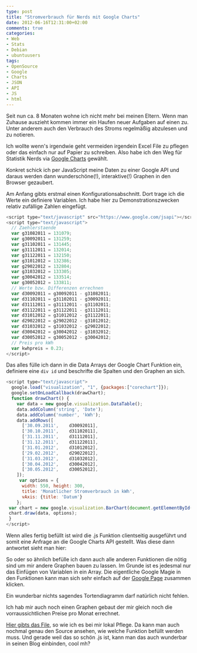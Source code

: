 ```yaml
---
type: post
title: "Stromverbrauch für Nerds mit Google Charts"
date: 2012-06-16T12:31:00+02:00
comments: true
categories:
- Web
- Stats
- Debian
- ubuntuusers
tags:
- OpenSource
- Google
- Charts
- JSON
- API
- JS
- html
---
```


<script type="text/javascript" src="https://www.google.com/jsapi"></script>
<script type="text/javascript">
var g31082011 = 131079;
var g30092011 = 131259;
var g31102011 = 131445;
var g31112011 = 132014;
var g31122011 = 132150;
var g31012012 = 132386;
var g29022012 = 132804;
var g31032012 = 133305;
var g30042012 = 133514;
var g30052012 = 133811;
// Werte bzw. Differenzen errechnen
var d30092011 = g30092011 - g31082011;
var d31102011 = g31102011 - g30092011;
var d31112011 = g31112011 - g31102011;
var d31122011 = g31122011 - g31112011;
var d31012012 = g31012012 - g31122011;
var d29022012 = g29022012 - g31012012;
var d31032012 = g31032012 - g29022012;
var d30042012 = g30042012 - g31032012;
var d30052012 = g30052012 - g30042012;
// Preis pro kWh
var kwhpreis = 0.23;
</script>
<script type="text/javascript">
google.load("visualization", "1", {packages:["corechart"]});
google.setOnLoadCallback(drawChart);
function drawChart() {
var data = new google.visualization.DataTable();
data.addColumn('string', 'Date');
data.addColumn('number', 'kWh');
data.addRows([
['30.09.2011',    d30092011],
['30.10.2011',    d31102011],
['31.11.2011',    d31112011],
['31.12.2011',    d31122011],
['31.01.2012',    d31012012],
['29.02.2012',    d29022012],
['31.03.2012',    d31032012],
['30.04.2012',    d30042012],
['30.05.2012',    d30052012],
]);
var options = {
height: 400,
title: 'Monatlicher Stromverbrauch in kWh'
};
var chart = new google.visualization.PieChart(document.getElementById('piechart_div'));
chart.draw(data, options);
}

</script>
<script type="text/javascript">
google.load("visualization", "1", {packages:["corechart"]});
google.setOnLoadCallback(drawChart);
function drawChart() {
var data = new google.visualization.DataTable();
data.addColumn('string', 'Date');
data.addColumn('number', 'kWh');
data.addRows([
['30.09.2011',    d30092011],
['30.10.2011',    d31102011],
['31.11.2011',    d31112011],
['31.12.2011',    d31122011],
['31.01.2012',    d31012012],
['29.02.2012',    d29022012],
['31.03.2012',    d31032012],
['30.04.2012',    d30042012],
['30.05.2012',    d30052012],
]);

var options = {
height: 400,
title: 'Monatlicher Stromverbrauch in kWh',
vAxis: {title: 'Datum'}
};

var chart = new google.visualization.BarChart(document.getElementById('barchart_div'));
chart.draw(data, options);
}

</script>
<script type="text/javascript">
google.load("visualization", "1", {packages:["corechart"]});
google.setOnLoadCallback(drawChart);
function drawChart() {
var data = new google.visualization.DataTable();
data.addColumn('string', 'Datum');
data.addColumn('number', 'kWh');
data.addRows([
['31.08.2011',    g31082011],
['30.09.2011',    g30092011],
['30.10.2011',    g31102011],
['31.11.2011',    g31112011],
['31.12.2011',    g31122011],
['31.01.2012',    g31012012],
['29.02.2012',    g29022012],
['31.03.2012',    g31032012],
['30.04.2012',    g30042012],
['30.05.2012',    g30052012],
]);

var options = {
height: 400,
title: 'Zaehlerstand Gesamt',
vAxis: {title: 'Stand'}
};

var chart = new google.visualization.AreaChart(document.getElementById('flowchart_div'));
chart.draw(data, options);
}

</script>
<script type="text/javascript">

google.load("visualization", "1", {packages:["corechart"]});
google.setOnLoadCallback(drawChart);
function drawChart() {
var data = new google.visualization.DataTable();
data.addColumn('string', 'Datum');
data.addColumn('number', 'Euro');
data.addColumn('number', 'kWh');
data.addRows([
['30.09.2011',    d30092011 * kwhpreis, d30092011 ],
['30.10.2011',    d31102011 * kwhpreis, d31102011 ],
['31.11.2011',    d31112011 * kwhpreis, d31112011 ],
['31.12.2011',    d31122011 * kwhpreis, d31122011 ],
['31.01.2012',    d31012012 * kwhpreis, d31012012 ],
['29.02.2012',    d29022012 * kwhpreis, d29022012 ],
['31.03.2012',    d31032012 * kwhpreis, d31032012 ],
['30.04.2012',    d30042012 * kwhpreis, d30042012 ],
['30.05.2012',    d30052012 * kwhpreis, d30052012 ],
]);

var options = {
height: 400,
title: 'Preis in Monaten',
hAxis: {title: 'Monat'}
};

var chart = new google.visualization.ColumnChart(document.getElementById('colchart_div'));
chart.draw(data, options);
}
</script>

Seit nun ca. 8 Monaten wohne ich nicht mehr bei meinen Eltern. Wenn man
Zuhause auszieht kommen immer ein Haufen neuer Aufgaben auf einen zu. Unter
anderem auch den Verbrauch des Stroms regelmäßig abzulesen und zu notieren.

Ich wollte wenn's irgendwie geht vermeiden irgendein Excel File zu pflegen
oder das einfach nur auf Papier zu schreiben. Also habe ich den Weg für
Statistik Nerds via [Google Charts](https://developers.google.com/chart/)
gewählt.

Konkret schick ich per JavaScript meine Daten zu einer Google API und
daraus werden dann wunderschöne(!), interaktive(!) Graphen in den Browser
gezaubert.

Am Anfang gibts erstmal einen Konfigurationsabschnitt. Dort trage ich die
Werte ein definiere Variablen. Ich habe hier zu Demonstrationszwecken
relativ zufällige Zahlen eingefügt.

``` js
<script type="text/javascript" src="https://www.google.com/jsapi"></script>
<script type="text/javascript">
  // Zaehlerstaende
  var g31082011 = 131079;
  var g30092011 = 131259;
  var g31102011 = 131445;
  var g31112011 = 132014;
  var g31122011 = 132150;
  var g31012012 = 132386;
  var g29022012 = 132804;
  var g31032012 = 133305;
  var g30042012 = 133514;
  var g30052012 = 133811;
  // Werte bzw. Differenzen errechnen
  var d30092011 = g30092011 - g31082011;
  var d31102011 = g31102011 - g30092011;
  var d31112011 = g31112011 - g31102011;
  var d31122011 = g31122011 - g31112011;
  var d31012012 = g31012012 - g31122011;
  var d29022012 = g29022012 - g31012012;
  var d31032012 = g31032012 - g29022012;
  var d30042012 = g30042012 - g31032012;
  var d30052012 = g30052012 - g30042012;
  // Preis pro kWh
  var kwhpreis = 0.23;
</script>
```

Das alles fülle ich dann in die Data Arrays der Google Chart Funktion ein,
definiere eine `div id` und beschrifte die Spalten und den Graphen an sich.

``` js
<script type="text/javascript">
  google.load("visualization", "1", {packages:["corechart"]});
  google.setOnLoadCallback(drawChart);
  function drawChart() {
    var data = new google.visualization.DataTable();
    data.addColumn('string', 'Date');
    data.addColumn('number', 'kWh');
    data.addRows([
      ['30.09.2011',    d30092011],
      ['30.10.2011',    d31102011],
      ['31.11.2011',    d31112011],
      ['31.12.2011',    d31122011],
      ['31.01.2012',    d31012012],
      ['29.02.2012',    d29022012],
      ['31.03.2012',    d31032012],
      ['30.04.2012',    d30042012],
      ['30.05.2012',    d30052012],
    ]);
     var options = {
      width: 550, height: 300,
      title: 'Monatlicher Stromverbrauch in kWh',
      vAxis: {title: 'Datum'}
    };
 var chart = new google.visualization.BarChart(document.getElementById('barchart_div'));
 chart.draw(data, options);
 }
</script>
```

Wenn alles fertig befüllt ist wird die .js Funktion clientseitig ausgeführt
und somit eine Anfrage an die Google Charts API gestellt. Was diese dann
antwortet sieht man hier:

<div id="barchart_div"></div>

So oder so ähnlich befülle ich dann auch alle anderen Funktionen die nötig
sind um mir andere Graphen bauen zu lassen. Im Grunde ist es jedesmal nur
das Einfügen von Variablen in ein Array. Die eigentliche Google Magie in
den Funktionen kann man sich sehr einfach auf der [Google Page](https://google-developers.appspot.com/chart/interactive/docs/quick_start)
zusammen klicken.

<div id="flowchart_div"></div>

Ein wunderbar nichts sagendes Tortendiagramm darf natürlich nicht fehlen.

<div id="piechart_div"></div>

Ich hab mir auch noch einen Graphen gebaut der mir gleich noch die
vorraussichtlichen Preise pro Monat errechnet.

<div id="colchart_div"></div>

[Hier gibts das File](/uploads/2012/06/strom.html), so wie ich es bei mir
lokal Pflege. Da kann man auch nochmal genau den Source ansehen, wie welche
Funktion befüllt werden muss.  Und gerade weil das so schön .js ist, kann
man das auch wunderbar in seinen Blog einbinden, cool mh?

